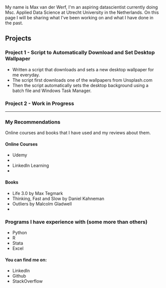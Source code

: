 My name is Max van der Werf, I'm an aspiring datascientist currently doing Msc. Applied Data Science at Utrecht University in the Netherlands.
On this page I will be sharing what I've been working on and what I have done in the past. 

## Projects

### Project 1 - Script to Automatically Download and Set Desktop Wallpaper 
* Written a script that downloads and sets a new desktop wallpaper for me everyday.
* The script first downloads one of the wallpapers from Unsplash.com 
* Then the script automatically sets the desktop background using a batch file and Windows Task Manager.

### Project 2 - Work in Progress

______________________________________________________________________________________________________

### My Recommendations
Online courses and books that I have used and my reviews about them.

#### Online Courses
* Udemy
* 
* LinkedIn Learning
* 

#### Books
* Life 3.0 by Max Tegmark
* Thinking, Fast and Slow by Daniel Kahneman
* Outliers by Malcolm Gladwell
* 

### Programs I have experience with (some more than others)
* Python
* R
* Stata
* Excel

#### You can find me on:
* LinkedIn
* Github
* StackOverflow
